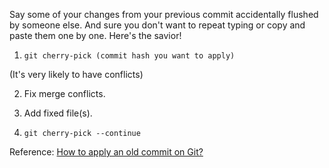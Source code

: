Say some of your changes from your previous commit accidentally flushed by someone else. And sure you don't want to repeat typing or copy and paste them one by one. Here's the savior!

1. `git cherry-pick (commit hash you want to apply)`

(It's very likely to have conflicts)

2. Fix merge conflicts.

3. Add fixed file(s).

4. `git cherry-pick --continue`

Reference: [How to apply an old commit on Git?](https://stackoverflow.com/questions/29934650/how-to-apply-an-old-commit-on-git)
